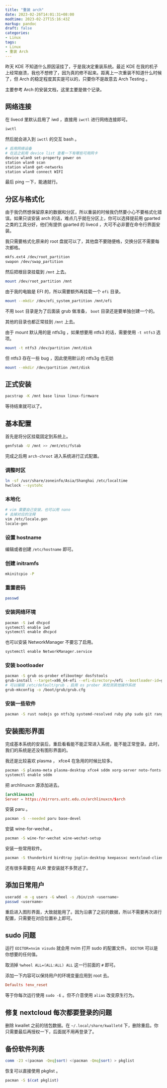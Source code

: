 ```yaml
---
title: "重装 arch"
date: 2023-02-26T14:01:31+08:00
modtime: 2023-02-27T15:16:43Z
markup: pandoc
draft: false
categories:
- Linux
tags:
- Linux
- 重装 Arch
---
```


昨天 KDE 不知道什么原因滚挂了，于是我决定重装系统。最近 KDE 在我的机子上经常崩溃，我也不想修了，因为真的修不起来。距离上一次重装不知道什么时候了，但 Arch 的稳定程度其实是可以的，只要你不是故意去 Arch Testing 。

主要参考 Arch 的安装文档，这里主要是做个记录。

## 网络连接

在 livecd 里默认启用了 iwd ，直接用 `iwctl` 进行网络连接即可。

```bash
iwctl
```

然后就会进入到 `iwctl` 的交互 bash 。

```bash
# 启用网络设备
# 在这之前用 device list 查看一下有哪些可用网卡
device wlan0 set-property power on
station wlan0 scan
station wlan0 get-networks
station wlan0 connect WIFI
```

最后 ping 一下，能通就行。

## 分区与格式化

由于我仍然想保留原来的数据和分区，所以重装的时候我仍然要小心不要格式化错误。如果只谈安装 arch 的话，难点几乎就在分区上，你可以选择提前用 gparted 之类的工具分好，他们有提供 gparted 的 livecd ，大可不必非要在命令行界面安装。

我只需要格式化原来的 root 盘就可以了，其他盘不要随便格，交换分区不需要每次都格。

```bash
mkfs.ext4 /dev/root_partition
swapon /dev/swap_partition
```

然后把根目录挂载到 `/mnt` 上去。

```bash
mount /dev/root_partition /mnt
```

由于我的电脑是 EFI 的，所以需要额外再挂载一个 `efi` 目录。

```bash
mount --mkdir /dev/efi_system_partition /mnt/efi
```

不用 `boot` 目录是为了后面装 grub 做准备， `boot` 目录还是要单独创建一个的。

其他的目录也都正常挂到 `/mnt` 上去。

由于 mount 默认用的是 ntfs3g ，如果想要用 ntfs3 的话，需要使用 `-t ntfs3` 选项。

```bash
mount -t ntfs3 /dev/partition /mnt/disk
```

但 ntfs3 存在一些 bug ，因此使用默认的 ntfs3g 也无妨

```bash
mount --mkdir /dev/partition /mnt/disk
```

## 正式安装

```bash
pacstrap -K /mnt base linux linux-firmware
```

等待结束就可以了。

## 基本配置

首先是将分区挂载固定到系统上。

```bash
genfstab -U /mnt >> /mnt/etc/fstab
```

完成之后用 `arch-chroot` 进入系统进行正式配置。

### 调整时区

```bash
ln -sf /usr/share/zoneinfo/Asia/Shanghai /etc/localtime
hwclock --systohc
```

### 本地化

```bash
# vim 需要自己安装，也可以用 nano
# 去掉对应的注释
vim /etc/locale.gen
locale-gen
```

### 设置 hostname

编辑或者创建 `/etc/hostname` 即可。

### 创建 initramfs

```bash
mkinitcpio -P
```

### 重置密码

```bash
passwd
```

### 安装网络环境

```bash
pacman -S iwd dhcpcd
systemctl enable iwd
systemctl enable dhcpcd
```

也可以安装 NetworkManager 不要忘了启用。

```bash
systemctl enable NetworkManager.service
```

### 安装 bootloader

```bash
pacman -S grub os-prober efibootmgr dosfstools
grub-install --target=x86_64-efi --efi-directory=/efi --bootloader-id=grub
# 可以编辑 /etc/default/grub ，启用 os prober 来检测其他操作系统
grub-mkconfig -o /boot/grub/grub.cfg
```

### 安装一些软件

```bash
pacman -S rust nodejs go ntfs3g systemd-resolved ruby php sudo git ranger zsh neovim
```

## 安装图形界面

完成基本系统的安装后，重启看看能不能正常进入系统，能不能正常登录。此时，我们的系统是还没有图形界面的。

我还是比较喜欢 plasma ， xfce4 在急用的时候比较多。

```bash
pacman -S plasma-meta plasma-desktop xfce4 sddm xorg-server noto-fonts-cjk noto-fonts-emoji
systemctl enable sddm
```

把 archlinuxcn 源添加进去。

```conf
[archlinuxcn]
Server = https://mirrors.ustc.edu.cn/archlinuxcn/$arch
```

安装 paru 。

```bash
pacman -S --needed paru base-devel
```

安装 wine-for-wechat 。

```bash
pacman -S wine-for-wechat wine-wechat-setup
```

安装一些常用软件。

```bash
pacman -S thunderbird birdtray joplin-desktop keepassxc nextcloud-client konsole yakuake fcitx5-im fcitx5-rime bluez telegram-desktop notion-enhanced-app calibre zoxide ccls anki zetter zeal drawio-desktop obsidian okular gitkraken clash kwalletmanager flameshot iwgtk kdeconnect
```

还有很多需要在 AUR 里安装就不多赘述了。

## 添加日常用户

```bash
useradd -m -g users -G wheel -s /bin/zsh <username>
passwd <username>
```

重启进入图形界面，大致就能用了。因为沿袭了之前的数据，所以不需要再次进行配置，只需要在对应位置补上即可。

## sudo 问题

运行 `EDITOR=nvim visudo` 就会用 nvim 打开 sudo 的配置文件。 `EDITOR` 可以是你想要的任何值。

取消掉 `%wheel ALL=(ALL:ALL) ALL` 这一行前面的 `#` 即可。

添加一下内容可以保持用户的环境变量应用到 root 去。

```conf
Defaults !env_reset
```
等于你每次运行使用 `sudo -E` 。但不介意使用 `alias` 改变原生行为。

## 修复 nextcloud 每次都要登录的问题

删除 kwallet 之前的钱包数据。在 `~/.local/share/kwalletd` 下，删除重启。你只需要最后再授权一下，后面就不用再登录了。

## 备份软件列表

```bash
comm -23 <(pacman -Qeq|sort) <(pacman -Qmq|sort) > pkglist
```

恢复可以直接使用 pkglist 。

```bash
pacman -S $(cat pkglist)
```
